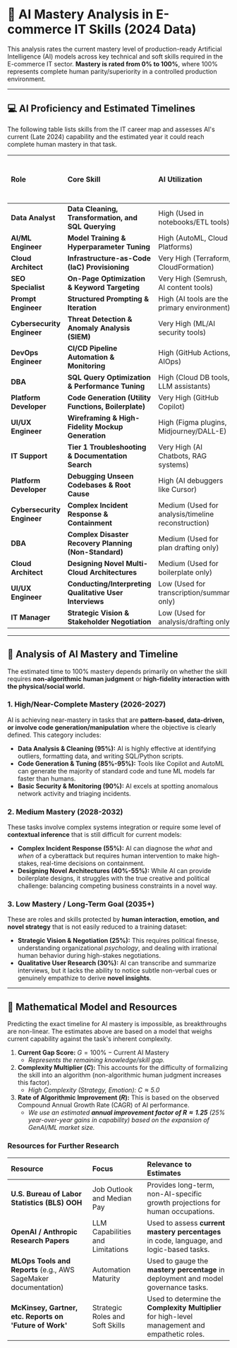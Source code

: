 # 🧠 AI Mastery Analysis in E-commerce IT Skills (2024 Data)

This analysis rates the current mastery level of production-ready Artificial Intelligence (AI) models across key technical and soft skills required in the E-commerce IT sector. **Mastery is rated from 0% to 100%**, where 100% represents complete human parity/superiority in a controlled production environment.

---

## 💻 AI Proficiency and Estimated Timelines

The following table lists skills from the IT career map and assesses AI's current (Late 2024) capability and the estimated year it could reach complete human mastery in that task.

| Role | Core Skill | AI Utilization | Current AI Mastery (0-100%) | Estimated 100% Mastery Date |
| :--- | :--- | :--- | :--- | :--- |
| **Data Analyst** | **Data Cleaning, Transformation, and SQL Querying** | High (Used in notebooks/ETL tools) | **95%** | 2026 |
| **AI/ML Engineer** | **Model Training & Hyperparameter Tuning** | High (AutoML, Cloud Platforms) | **95%** | 2026 |
| **Cloud Architect** | **Infrastructure-as-Code (IaC) Provisioning** | Very High (Terraform, CloudFormation) | **90%** | 2027 |
| **SEO Specialist** | **On-Page Optimization & Keyword Targeting** | Very High (Semrush, AI content tools) | **90%** | 2027 |
| **Prompt Engineer** | **Structured Prompting & Iteration** | High (AI tools are the primary environment) | **90%** | 2026 |
| **Cybersecurity Engineer** | **Threat Detection & Anomaly Analysis (SIEM)** | Very High (ML/AI security tools) | **90%** | 2026 |
| **DevOps Engineer** | **CI/CD Pipeline Automation & Monitoring** | High (GitHub Actions, AIOps) | **85%** | 2027 |
| **DBA** | **SQL Query Optimization & Performance Tuning** | High (Cloud DB tools, LLM assistants) | **85%** | 2027 |
| **Platform Developer** | **Code Generation (Utility Functions, Boilerplate)** | Very High (GitHub Copilot) | **85%** | 2026 |
| **UI/UX Engineer** | **Wireframing & High-Fidelity Mockup Generation** | High (Figma plugins, Midjourney/DALL-E) | **85%** | 2026 |
| **IT Support** | **Tier 1 Troubleshooting & Documentation Search** | Very High (AI Chatbots, RAG systems) | **80%** | 2026 |
| **Platform Developer** | **Debugging Unseen Codebases & Root Cause** | High (AI debuggers like Cursor) | **75%** | 2028 |
| **Cybersecurity Engineer** | **Complex Incident Response & Containment** | Medium (Used for analysis/timeline reconstruction) | **55%** | 2030 |
| **DBA** | **Complex Disaster Recovery Planning (Non-Standard)** | Medium (Used for plan drafting only) | **45%** | 2032+ |
| **Cloud Architect** | **Designing Novel Multi-Cloud Architectures** | Medium (Used for boilerplate only) | **40%** | 2030+ |
| **UI/UX Engineer** | **Conducting/Interpreting Qualitative User Interviews** | Low (Used for transcription/summary only) | **30%** | 2035+ |
| **IT Manager** | **Strategic Vision & Stakeholder Negotiation** | Low (Used for analysis/drafting only) | **25%** | 2035+ |

---

## 🧠 Analysis of AI Mastery and Timeline

The estimated time to 100% mastery depends primarily on whether the skill requires **non-algorithmic human judgment** or **high-fidelity interaction with the physical/social world.**

### 1. High/Near-Complete Mastery (2026-2027)

AI is achieving near-mastery in tasks that are **pattern-based, data-driven, or involve code generation/manipulation** where the objective is clearly defined. This category includes:

* **Data Analysis & Cleaning (95%):** AI is highly effective at identifying outliers, formatting data, and writing SQL/Python scripts.
* **Code Generation & Tuning (85%-95%):** Tools like Copilot and AutoML can generate the majority of standard code and tune ML models far faster than humans.
* **Basic Security & Monitoring (90%):** AI excels at spotting anomalous network activity and triaging incidents.

### 2. Medium Mastery (2028-2032)

These tasks involve complex systems integration or require some level of **contextual inference** that is still difficult for current models:

* **Complex Incident Response (55%):** AI can diagnose the *what* and *when* of a cyberattack but requires human intervention to make high-stakes, real-time decisions on containment.
* **Designing Novel Architectures (40%-55%):** While AI can provide boilerplate designs, it struggles with the true creative and political challenge: balancing competing business constraints in a novel way.

### 3. Low Mastery / Long-Term Goal (2035+)

These are roles and skills protected by **human interaction, emotion, and novel strategy** that is not easily reduced to a training dataset:

* **Strategic Vision & Negotiation (25%):** This requires political finesse, understanding organizational *psychology*, and dealing with irrational human behavior during high-stakes negotiations.
* **Qualitative User Research (30%):** AI can transcribe and summarize interviews, but it lacks the ability to notice subtle non-verbal cues or genuinely empathize to derive **novel insights**.

---

## 🧮 Mathematical Model and Resources

Predicting the exact timeline for AI mastery is impossible, as breakthroughs are non-linear. The estimates above are based on a model that weighs current capability against the task's inherent complexity.

1.  **Current Gap Score:** $G = 100\% - \text{Current AI Mastery}$
    * *Represents the remaining knowledge/skill gap.*
2.  **Complexity Multiplier ($C$):** This accounts for the difficulty of formalizing the skill into an algorithm (non-algorithmic human judgment increases this factor).
    * *High Complexity (Strategy, Emotion): $C \approx 5.0$*
3.  **Rate of Algorithmic Improvement ($R$):** This is based on the observed Compound Annual Growth Rate (CAGR) of AI performance.
    * *We use an estimated **annual improvement factor of $R \approx 1.25$** (25% year-over-year gains in capability) based on the expansion of GenAI/ML market size.*

### Resources for Further Research

| Resource | Focus | Relevance to Estimates |
| :--- | :--- | :--- |
| **U.S. Bureau of Labor Statistics (BLS) OOH** | Job Outlook and Median Pay | Provides long-term, non-AI-specific growth projections for human occupations. |
| **OpenAI / Anthropic Research Papers** | LLM Capabilities and Limitations | Used to assess **current mastery percentages** in code, language, and logic-based tasks. |
| **MLOps Tools and Reports** (e.g., AWS SageMaker documentation) | Automation Maturity | Used to gauge the **mastery percentage** in deployment and model governance tasks. |
| **McKinsey, Gartner, etc. Reports on 'Future of Work'** | Strategic Roles and Soft Skills | Used to determine the **Complexity Multiplier** for high-level management and empathetic roles. |